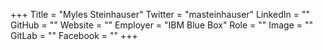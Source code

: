 +++
Title = "Myles Steinhauser"
Twitter = "masteinhauser"
LinkedIn = ""
GitHub = ""
Website = ""
Employer = "IBM Blue Box"
Role = ""
Image = ""
GitLab = ""
Facebook = ""
+++
